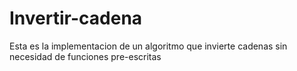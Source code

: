 # Invertir-cadena

Esta es la implementacion de un algoritmo que invierte cadenas sin necesidad de funciones pre-escritas

